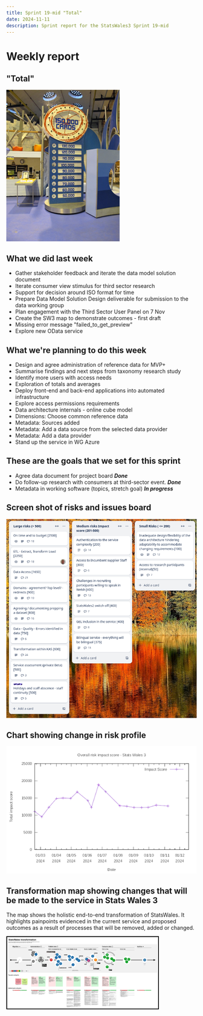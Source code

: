 ```yaml
---
title: Sprint 19-mid "Total"
date: 2024-11-11
description: Sprint report for the StatsWales3 Sprint 19-mid 
---
```


Weekly report
=============

"Total"
------------------------------

![Total](totaliser2.png)

What we did last week
------------------------

- Gather stakeholder feedback and iterate the data model solution document
- Iterate consumer view stimulus for third sector research
- Support for decision around ISO format for time
- Prepare Data Model Solution Design deliverable for submission to the data working group
- Plan engagement with the Third Sector User Panel on 7 Nov
- Create the SW3 map to demonstrate outcomes - first draft
- Missing error message "failed_to_get_preview"
- Explore new OData service

What we're planning to do this week
-----------------------------------

- Design and agree administration of reference data for MVP+
- Summarise findings and next steps from taxonomy research study
- Identify more users with access needs
- Exploration of totals and averages
- Deploy front-end and back-end applications into automated infrastructure
- Explore access permissions requirements
- Data architecture internals - online cube model
- Dimensions: Choose common reference data
- Metadata: Sources added
- Metadata: Add a data source from the selected data provider
- Metadata: Add a data provider
- Stand up the service in WG Azure

These are the goals that we set for this sprint
-----------------------------------------------

- Agree data document for project board <span class="badge bg-success">_**Done**_</span> 
- Do follow-up research with consumers at third-sector event. <span class="badge bg-success">_**Done**_</span>
- Metadata in working software (topics, stretch goal) <span class="badge bg-info">_**In progress**_</span>

Screen shot of risks and issues board
-------------------------------------

![Screenshot of risks and issues board](RisksBoard20241111.png)

Chart showing change in risk profile
------------------------------------

![Chart showing change in risk profile](riskImpactScore20241111.png)

Transformation map showing changes that will be made to the service in Stats Wales 3
-----------------------------------------------------------------------------

The map shows the holistic end-to-end transformation of StatsWales. It highlights painpoints evidenced in the current service and proposed outcomes as a result of processes that will be removed, added or changed.

<a href="proto1_20241111.jpg"><img src="proto1_20241111.jpg" alt="HTML5 Icon" width="400" style="border:2px solid black" /></a>
